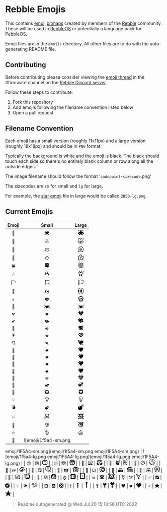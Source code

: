 # Rebble Emojis

This contains [emoji](https://en.wikipedia.org/wiki/Emoji) [bitmaps](https://en.wikipedia.org/wiki/Bitmap) created by members of the [Rebble](https://rebble.io/) community. These will be used in [RebbleOS](https://github.com/pebble-dev/RebbleOS) or potentially a language pack for PebbleOS.

Emoji files are in the `emojis` directory. All other files are to do with the auto-generating README file.

## Contributing

Before contributing please consider viewing the [emoji thread](https://discord.com/channels/221364737269694464/902868168660353046) in the \#firmware channel on the [Rebble Discord server](https://rebble.io/discord).

Follow these steps to contribute:

1. Fork this repository
1. Add emojis following the filename convention listed below
1. Open a pull request

## Filename Convention

Each emoji has a small version (roughly 11x11px) and a large version (roughly 18x18px) and should be in `PNG` format.

Typically the background is white and the emoji is black. The black should touch each side so there's no entirely blank column or row along all the outside edges.

The image filename should follow the format '`codepoint`-`sizecode`.png'

The sizecodes are `sm` for small and `lg` for large.

For example, the [star emoji](https://emojipedia.org/star) file in large would be called `2B50-lg.png`.

## Current Emojis

| Emoji | Small | Large |
|:-----:|:-----:|:-----:|
| 🌟 | ![emoji/1f31f-sm.png](emoji/1f31f-sm.png) | ![emoji/1f31f-lg.png](emoji/1f31f-lg.png) |
| 🌷 | ![emoji/1f337-sm.png](emoji/1f337-sm.png) | ![emoji/1f337-lg.png](emoji/1f337-lg.png) |
| 🌸 | ![emoji/1f338-sm.png](emoji/1f338-sm.png) | ![emoji/1f338-lg.png](emoji/1f338-lg.png) |
| 🌺 | ![emoji/1f33a-sm.png](emoji/1f33a-sm.png) | ![emoji/1f33a-lg.png](emoji/1f33a-lg.png) |
| 🍀 | ![emoji/1f340-sm.png](emoji/1f340-sm.png) | ![emoji/1f340-lg.png](emoji/1f340-lg.png) |
| 🎶 | ![emoji/1f3b6-sm.png](emoji/1f3b6-sm.png) | ![emoji/1f3b6-lg.png](emoji/1f3b6-lg.png) |
| 🏳 | ![emoji/1f3f3-sm.png](emoji/1f3f3-sm.png) | ![emoji/1f3f3-lg.png](emoji/1f3f3-lg.png) |
| 👀 | ![emoji/1F440-sm.png](emoji/1F440-sm.png) | ![emoji/1F440-lg.png](emoji/1F440-lg.png) |
| 💀 | ![emoji/1F480-sm.png](emoji/1F480-sm.png) | ![emoji/1F480-lg.png](emoji/1F480-lg.png) |
| 💓 | ![emoji/1F493-sm.png](emoji/1F493-sm.png) | ![emoji/1F493-lg.png](emoji/1F493-lg.png) |
| 💔 | ![emoji/1F494-sm.png](emoji/1F494-sm.png) | ![emoji/1F494-lg.png](emoji/1F494-lg.png) |
| 💕 | ![emoji/1F495-sm.png](emoji/1F495-sm.png) | ![emoji/1F495-lg.png](emoji/1F495-lg.png) |
| 💖 | ![emoji/1F496-sm.png](emoji/1F496-sm.png) | ![emoji/1F496-lg.png](emoji/1F496-lg.png) |
| 💗 | ![emoji/1F497-sm.png](emoji/1F497-sm.png) | ![emoji/1F497-lg.png](emoji/1F497-lg.png) |
| 💘 | ![emoji/1F498-sm.png](emoji/1F498-sm.png) | ![emoji/1F498-lg.png](emoji/1F498-lg.png) |
| 💙 | ![emoji/1F499-sm.png](emoji/1F499-sm.png) | ![emoji/1F499-lg.png](emoji/1F499-lg.png) |
| 💚 | ![emoji/1F49A-sm.png](emoji/1F49A-sm.png) | ![emoji/1F49A-lg.png](emoji/1F49A-lg.png) |
| 💛 | ![emoji/1F49B-sm.png](emoji/1F49B-sm.png) | ![emoji/1F49B-lg.png](emoji/1F49B-lg.png) |
| 💜 | ![emoji/1F49C-sm.png](emoji/1F49C-sm.png) | ![emoji/1F49C-lg.png](emoji/1F49C-lg.png) |
| 💝 | ![emoji/1F49D-sm.png](emoji/1F49D-sm.png) | ![emoji/1F49D-lg.png](emoji/1F49D-lg.png) |
| 💞 | ![emoji/1F49E-sm.png](emoji/1F49E-sm.png) | ![emoji/1F49E-lg.png](emoji/1F49E-lg.png) |
| 💟 | ![emoji/1F49F-sm.png](emoji/1F49F-sm.png) | ![emoji/1F49F-lg.png](emoji/1F49F-lg.png) |
| 💡 | ![emoji/1F4A1-sm.png](emoji/1F4A1-sm.png) | ![emoji/1F4A1-lg.png](emoji/1F4A1-lg.png) |
| 💣 | ![emoji/1F4A3-sm.png](emoji/1F4A3-sm.png) | ![emoji/1F4A3-lg.png](emoji/1F4A3-lg.png) |
| 💥 | ![emoji/1f4a5-sm.png](emoji/1f4a5-sm.png) | ![emoji/1f4a5-lg.png](emoji/1f4a5-lg.png) |
| 💯 | ![emoji/1f4af-sm.png](emoji/1f4af-sm.png) | ![emoji/1f4af-lg.png](emoji/1f4af-lg.png) |
| 🔥 | ![emoji/1f525-sm.png](emoji/1f525-sm.png) | ![emoji/1f525-lg.png](emoji/1f525-lg.png) |
| 🖤 | ![emoji/1f5a4-sm.png
emoji/1F5A4-sm.png](emoji/1f5a4-sm.png
emoji/1F5A4-sm.png) | ![emoji/1f5a4-lg.png
emoji/1F5A4-lg.png](emoji/1f5a4-lg.png
emoji/1F5A4-lg.png) |
| 🙃 | ![emoji/1f643-sm.png](emoji/1f643-sm.png) | ![emoji/1f643-lg.png](emoji/1f643-lg.png) |
| 🙄 | ![emoji/1f644-sm.png](emoji/1f644-sm.png) | ![emoji/1f644-lg.png](emoji/1f644-lg.png) |
| 🤗 | ![emoji/1f917-sm.png](emoji/1f917-sm.png) | ![emoji/1f917-lg.png](emoji/1f917-lg.png) |
| 🤘 | ![emoji/1f918-sm.png](emoji/1f918-sm.png) | ![emoji/1f918-lg.png](emoji/1f918-lg.png) |
| 🤝 | ![emoji/1f91d-sm.png](emoji/1f91d-sm.png) | ![emoji/1f91d-lg.png](emoji/1f91d-lg.png) |
| 🤣 | ![emoji/1f923-sm.png](emoji/1f923-sm.png) | ![emoji/1f923-lg.png](emoji/1f923-lg.png) |
| 🤤 | ![emoji/1f924-sm.png](emoji/1f924-sm.png) | ![emoji/1f924-lg.png](emoji/1f924-lg.png) |
| 🤩 | ![emoji/1f929-sm.png](emoji/1f929-sm.png) | ![emoji/1f929-lg.png](emoji/1f929-lg.png) |
| 🤪 | ![emoji/1f92a-sm.png](emoji/1f92a-sm.png) | ![emoji/1f92a-lg.png](emoji/1f92a-lg.png) |
| 🤬 | ![emoji/1f92c-sm.png](emoji/1f92c-sm.png) | ![emoji/1f92c-lg.png](emoji/1f92c-lg.png) |
| 🤮 | ![emoji/1F92E-sm.png](emoji/1F92E-sm.png) | ![emoji/1F92E-lg.png](emoji/1F92E-lg.png) |
| 🥰 | ![emoji/1f970-sm.png](emoji/1f970-sm.png) | ![emoji/1f970-lg.png](emoji/1f970-lg.png) |
| 🥺 | ![emoji/1f97a-sm.png](emoji/1f97a-sm.png) | ![emoji/1f97a-lg.png](emoji/1f97a-lg.png) |
| ⌚ | ![emoji/231a-sm.png](emoji/231a-sm.png) | ![emoji/231a-lg.png](emoji/231a-lg.png) |
| ☠ | ![emoji/2620-sm.png](emoji/2620-sm.png) | ![emoji/2620-lg.png](emoji/2620-lg.png) |
| ⚧ | ![emoji/26a7-sm.png](emoji/26a7-sm.png) | ![emoji/26a7-lg.png](emoji/26a7-lg.png) |
| ✅ | ![emoji/2705-sm.png](emoji/2705-sm.png) | ![emoji/2705-lg.png](emoji/2705-lg.png) |
| ✨ | ![emoji/2728-sm.png](emoji/2728-sm.png) | ![emoji/2728-lg.png](emoji/2728-lg.png) |
| ❎ | ![emoji/274e-sm.png](emoji/274e-sm.png) | ![emoji/274e-lg.png](emoji/274e-lg.png) |
| ❗ | ![emoji/2757-sm.png](emoji/2757-sm.png) | ![emoji/2757-lg.png](emoji/2757-lg.png) |
| ❣ | ![emoji/2763-sm.png](emoji/2763-sm.png) | ![emoji/2763-lg.png](emoji/2763-lg.png) |
| ❤ | ![emoji/2764-sm.png](emoji/2764-sm.png) | ![emoji/2764-lg.png](emoji/2764-lg.png) |
| ⭐ | ![emoji/2b50-sm.png](emoji/2b50-sm.png) | ![emoji/2b50-lg.png](emoji/2b50-lg.png) |

> Readme autogenerated @ Wed Jul 20 15:18:56 UTC 2022


